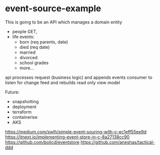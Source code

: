 # event-source-example

This is going to be an API which manages a domain entity

- people GET, 
- life events:
  - born (req parents, date)
  - died (req date)
  - married
  - divorced
  - school grades
  - more...

api processes request (business logic) and appends events
consumer to listen for change feed and rebuilds read only view model

Future:
- snapshotting
- deployment
- terraform
- containerise
- AKS




https://medium.com/swlh/simple-event-souring-with-c-ec1eff55ee9d
https://itnext.io/implementing-event-store-in-c-8a27138cc90
https://github.com/bolicd/eventstore
https://github.com/aneshas/tactical-ddd